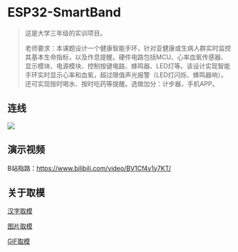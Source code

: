 # ESP32-SmartBand
> 这是大学三年级的实训项目。
>
> 老师要求：本课题设计一个健康智能手环，针对亚健康或生病人群实时监控其基本生命指标，以及作息提醒。硬件电路包括MCU、心率血氧传感器、显示模块、电源模块、控制按键电路、蜂鸣器、LED灯等。该设计实现智能手环实时显示心率和血氧，超过限值声光报警（LED灯闪烁、蜂鸣器响）。还可实现按时喝水、按时吃药等提醒。选做加分：计步器，手机APP。   
## 连线
![](Firmware/Connection.png)

## 演示视频

B站指路：https://www.bilibili.com/video/BV1Cf4y1y7KT/

## 关于取模

[汉字取模](https://www.23bei.com/tool/965.html)

[图片取模](https://javl.github.io/image2cpp/)

[GIF取模](https://www.arduino.cn/thread-104936-1-1.html)